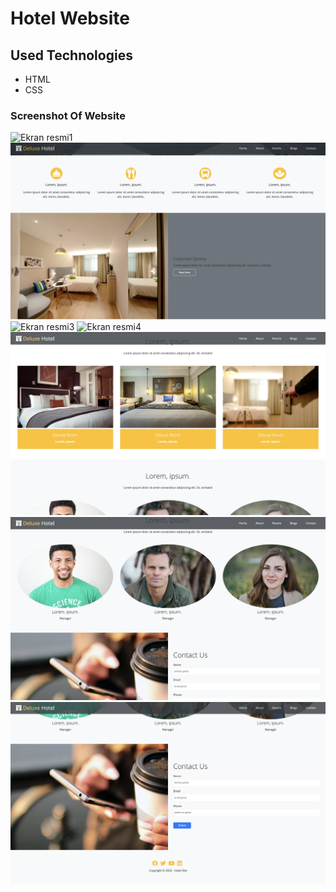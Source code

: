 # Hotel Website 
## Used Technologies 
* HTML 
* CSS 
### Screenshot Of Website 
![Ekran resmi1](https://github.com/CavdarEsra/Hotel-Site/blob/main/Hotel1.png)
![Ekran resmi2](https://github.com/CavdarEsra/Hotel-Site/blob/main/Hotel2.png)
![Ekran resmi3](https://github.com/CavdarEsra/Hotel-Site/blob/main/Hotel3.png)
![Ekran resmi4](https://github.com/CavdarEsra/Hotel-Site/blob/main/Hotel4.png)
![Ekran resmi5](https://github.com/CavdarEsra/Hotel-Site/blob/main/Hotel5.png)
![Ekran resmi6](https://github.com/CavdarEsra/Hotel-Site/blob/main/Hotel6.png)
![Ekran resmi7](https://github.com/CavdarEsra/Hotel-Site/blob/main/Hotel7.png)
